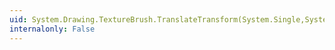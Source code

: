 ```yaml
---
uid: System.Drawing.TextureBrush.TranslateTransform(System.Single,System.Single)
internalonly: False
---
```

